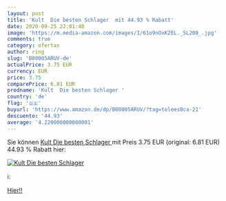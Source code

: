 ```yaml
---
layout: post
title: 'Kult  Die besten Schlager  mit 44.93 % Rabatt'
date: 2020-09-25 22:01:48
image: 'https://m.media-amazon.com/images/I/61o9nOxK2EL._SL200_.jpg'
comments: true
category: ofertas
author: ring
slug: 'B00005ARUV-de'
actualPrice: 3.75 EUR
currency: EUR
price: 3.75
comparePrice: 6.81 EUR
prodname: 'Kult  Die besten Schlager '
country: 'de'
flag: '🇩🇪'
buyurl: 'https://www.amazon.de/dp/B00005ARUV/?tag=tolees0ca-21'
descuento: '44.93'
average: '4.220000000000001'
---
```


Sie können [Kult  Die besten Schlager ](https://www.amazon.de/dp/B00005ARUV/?tag=tolees0ca-21) mit Preis 3.75 EUR (original: 6.81 EUR) 44.93 % Rabatt hier:

[![Kult  Die besten Schlager ](https://m.media-amazon.com/images/I/61o9nOxK2EL._SL200_.jpg)](https://www.amazon.de/dp/B00005ARUV/?tag=tolees0ca-21)

ℹ️:


[Hier!!](https://www.amazon.de/dp/B00005ARUV/?tag=tolees0ca-21)
